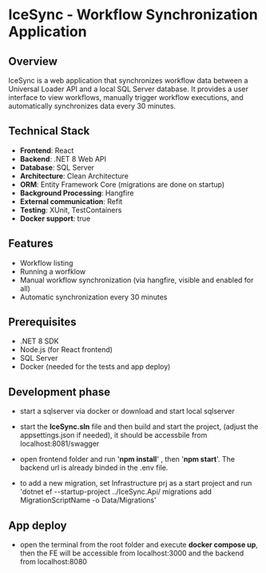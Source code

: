 # IceSync - Workflow Synchronization Application

## Overview
IceSync is a web application that synchronizes workflow data between a Universal Loader API and a local SQL Server database. It provides a user interface to view workflows, manually trigger workflow executions, and automatically synchronizes data every 30 minutes.

## Technical Stack
- **Frontend**: React
- **Backend**: .NET 8 Web API
- **Database**: SQL Server
- **Architecture**: Clean Architecture
- **ORM**: Entity Framework Core (migrations are done on startup)
- **Background Processing**: Hangfire
- **External communication**: Refit
- **Testing**: XUnit, TestContainers
- **Docker support**: true

## Features
- Workflow listing
- Running a worfklow
- Manual workflow synchronization (via hangfire, visible and enabled for all)
- Automatic synchronization every 30 minutes

## Prerequisites
- .NET 8 SDK
- Node.js (for React frontend)
- SQL Server
- Docker (needed for the tests and app deploy)

## Development phase 
- start a sqlserver via docker or download and start local sqlserver 
- start the **IceSync.sln** file and then build and start the project, (adjust the appsettings.json if needed), it should be accessbile from localhost:8081/swagger
- open frontend folder and run '**npm install**' , then '**npm start**'. The backend url is already binded in the .env file.

- to add a new migration, set Infrastructure prj as a start project and run 'dotnet ef --startup-project ../IceSync.Api/ migrations add MigrationScriptName -o Data/Migrations'

## App deploy
- open the terminal from the root folder and execute **docker compose up**, then the FE will be accessible from localhost:3000 and the backend from localhost:8080
